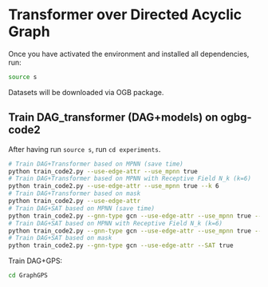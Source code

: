 # Transformer over Directed Acyclic Graph 

Once you have activated the environment and installed all dependencies, run:

```bash
source s
```

Datasets will be downloaded via OGB package.

## Train DAG_transformer (DAG+models) on ogbg-code2

After having run `source s`, run `cd experiments`. 

```bash
# Train DAG+Transformer based on MPNN (save time)
python train_code2.py --use-edge-attr --use_mpnn true
# Train DAG+Transformer based on MPNN with Receptive Field N_k (k=6)
python train_code2.py --use-edge-attr --use_mpnn true --k 6
# Train DAG+Transformer based on mask 
python train_code2.py --use-edge-attr
# Train DAG+SAT based on MPNN (save time)
python train_code2.py --gnn-type gcn --use-edge-attr --use_mpnn true --SAT true
# Train DAG+SAT based on MPNN with Receptive Field N_k (k=6)
python train_code2.py --gnn-type gcn --use-edge-attr --use_mpnn true --k 6 --SAT true
# Train DAG+SAT based on mask 
python train_code2.py --gnn-type gcn --use-edge-attr --SAT true
```

Train DAG+GPS:

```bash
cd GraphGPS
```